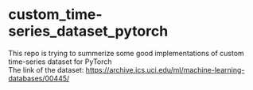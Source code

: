# custom_time-series_dataset_pytorch

This repo is trying to summerize some good implementations of custom time-series dataset for PyTorch  
The link of the dataset: https://archive.ics.uci.edu/ml/machine-learning-databases/00445/  

